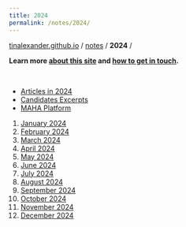 ```yaml
---
title: 2024
permalink: /notes/2024/
---
```


[tinalexander.github.io](https://tinalexander.github.io/) / [notes](https://tinalexander.github.io/notes/) / **2024** /

**Learn more [about this site](https://tinalexander.github.io/notes/) and [how to get in touch](https://github.com/tinalexander#about-me).** 

<br>

- [Articles in 2024](https://tinalexander.github.io/notes/2024/articles)
- [Candidates Excerpts](https://tinalexander.github.io/notes/2024/candidates-excerpts)
- [MAHA Platform](https://tinalexander.github.io/notes/2024/maha-platform)

1. [January 2024](https://tinalexander.github.io/notes/2024/01)
2. [February 2024](https://tinalexander.github.io/notes/2024/02)
3. [March 2024](https://tinalexander.github.io/notes/2024/03)
4. [April 2024](https://tinalexander.github.io/notes/2024/04)
5. [May 2024](https://tinalexander.github.io/notes/2024/05)
6. [June 2024](https://tinalexander.github.io/notes/2024/06)
7. [July 2024](https://tinalexander.github.io/notes/2024/07)
8. [August 2024](https://tinalexander.github.io/notes/2024/08)
9. [September 2024](https://tinalexander.github.io/notes/2024/09)
10. [October 2024](https://tinalexander.github.io/notes/2024/10)
11. [November 2024](https://tinalexander.github.io/notes/2024/11)
12. [December 2024](https://tinalexander.github.io/notes/2024/12)
